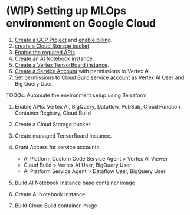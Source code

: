 # (WIP) Setting up MLOps environment on Google Cloud

1. [Create a GCP Project](https://cloud.google.com/resource-manager/docs/creating-managing-projects#console) and [enable billing](https://cloud.google.com/billing/docs/how-to/modify-project).
2. [create a Cloud Storage bucket](https://cloud.google.com/storage/docs/creating-buckets).
3. [Enable the required APIs](https://cloud.google.com/endpoints/docs/openapi/enable-api).
4. [Create an AI Notebook instance](https://cloud.google.com/ai-platform/notebooks/docs/create-new).
5. [Create a Vertex TensorBoard instance](https://cloud.google.com/vertex-ai/docs/experiments/tensorboard-training).
6. [Create a Service Account](https://cloud.google.com/iam/docs/creating-managing-service-accounts) with permissions to Vertex AI.
7. Set permissions to [Cloud Build service account](https://cloud.google.com/build/docs/securing-builds/configure-access-for-cloud-build-service-account) as Vertex AI User and Big Query User.


TODOs: Automate the environment setup using Terraform

1. Enable APIs: Vertex AI, BigQuery, Dataflow, PubSub, Cloud Function, Container Registry, Cloud Build
2. Create a Cloud Storage bucket.
3. Create managed TensorBoard instance.
4. Grant Access for service accounts
    *  AI Platform Custom Code Service Agent > Vertex AI Viewer
    *  Cloud Build > Vertex AI User, BigQuery User
    *  AI Platform Service Agent > Dataflow User, BigQuery User

5. Build AI Notebook Instance base container image
6. Create AI Notebook Instance
7. Build Cloud Build container image 
